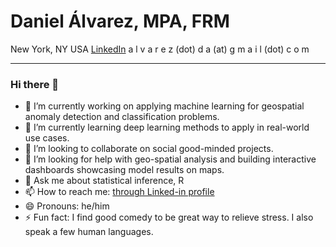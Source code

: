 # Daniel Álvarez, MPA, FRM
New York, NY USA
[LinkedIn](https://www.linkedin.com/in/daniel---alvarez/)
a l v a r e z (dot) d a (at) g m a i l (dot) c o m

-----------------------------------------------------------------------------------------------------------------------------------------------------------

### Hi there 👋

- 🔭 I’m currently working on applying machine learning for geospatial anomaly detection and classification problems.
- 🌱 I’m currently learning deep learning methods to apply in real-world use cases.
- 👯 I’m looking to collaborate on social good-minded projects.
- 🤔 I’m looking for help with geo-spatial analysis and building interactive dashboards showcasing model results on maps.
- 💬 Ask me about statistical inference, R 
- 📫 How to reach me: [through Linked-in profile](https://www.linkedin.com/in/daniel---alvarez/)
- 😄 Pronouns: he/him
- ⚡ Fun fact: I find good comedy to be great way to relieve stress. I also speak a few human languages.

